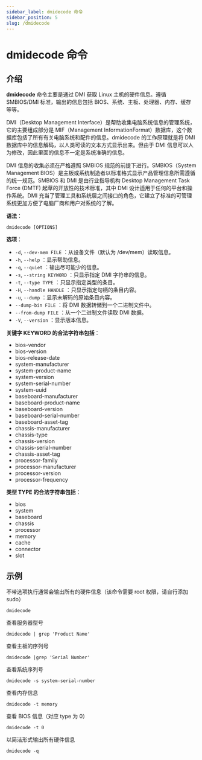 ```yaml
---
sidebar_label: dmidecode 命令
sidebar_position: 5
slug: /dmidecode
---
```


# dmidecode 命令



## 介绍

**dmidecode** 命令主要是通过 DMI 获取 Linux 主机的硬件信息。遵循 SMBIOS/DMI 标准，输出的信息包括 BIOS、系统、主板、处理器、内存、缓存等等。

DMI（Desktop Management Interface）是帮助收集电脑系统信息的管理系统，它的主要组成部分是 MIF（Management InformationFormat）数据库，这个数据库包括了所有有关电脑系统和配件的信息。dmidecode 的工作原理就是将 DMI 数据库中的信息解码，以人类可读的文本方式显示出来。但由于 DMI 信息可以人为修改，因此里面的信息不一定是系统准确的信息。

DMI 信息的收集必须在严格遵照 SMBIOS 规范的前提下进行。SMBIOS（System Management BIOS）是主板或系统制造者以标准格式显示产品管理信息所需遵循的统一规范。SMBIOS 和 DMI 是由行业指导机构 Desktop Management Task Force (DMTF) 起草的开放性的技术标准，其中 DMI 设计适用于任何的平台和操作系统。DMI 充当了管理工具和系统层之间接口的角色，它建立了标准的可管理系统更加方便了电脑厂商和用户对系统的了解。

**语法**：

```shell
dmidecode [OPTIONS]
```

**选项**：

- `-d`, `--dev-mem FILE` ：从设备文件（默认为 /dev/mem）读取信息。
- `-h`, `--help` ：显示帮助信息。
- `-q`, `--quiet` ：输出尽可能少的信息。
- `-s`, `--string KEYWORD` ：只显示指定 DMI 字符串的信息。
- `-t`, `--type TYPE` ：只显示指定类型的条目。
- `-H`, `--handle HANDLE` ：只显示指定句柄的条目内容。
- `-u`, `--dump` ：显示未解码的原始条目内容。
- `--dump-bin FILE` ：将 DMI 数据转储到一个二进制文件中。
- `--from-dump FILE` ：从一个二进制文件读取 DMI 数据。
- `-V`, `--version` ：显示版本信息。

**关键字 KEYWORD 的合法字符串包括**：

- bios-vendor
- bios-version
- bios-release-date
- system-manufacturer
- system-product-name
- system-version
- system-serial-number
- system-uuid
- baseboard-manufacturer
- baseboard-product-name
- baseboard-version
- baseboard-serial-number
- baseboard-asset-tag
- chassis-manufacturer
- chassis-type
- chassis-version
- chassis-serial-number
- chassis-asset-tag
- processor-family
- processor-manufacturer
- processor-version
- processor-frequency

**类型 TYPE 的合法字符串包括**：

- bios
- system
- baseboard
- chassis
- processor
- memory
- cache
- connector
- slot



## 示例

不带选项执行通常会输出所有的硬件信息（该命令需要 root 权限，请自行添加 sudo）

```shell
dmidecode
```

查看服务器型号

```shell
dmidecode | grep 'Product Name'
```

查看主板的序列号

```shell
dmidecode |grep 'Serial Number'
```

查看系统序列号

```shell
dmidecode -s system-serial-number
```

查看内存信息

```shell
dmidecode -t memory
```

查看 BIOS 信息（对应 type 为 0）

```shell
dmidecode -t 0
```

以简洁形式输出所有硬件信息

```shell
dmidecode -q
```

